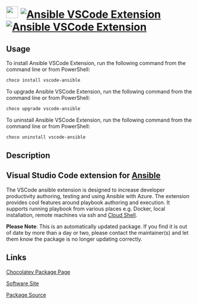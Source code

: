 ﻿# <img src="https://cdn.jsdelivr.net/gh/mkevenaar/chocolatey-packages@0fe0f922978b905028efc1219ce4010667d9ad6f/icons/vscode-ansible.png" width="32" height="32"/> [![Ansible VSCode Extension](https://img.shields.io/chocolatey/v/vscode-ansible.svg?label=Ansible+VSCode+Extension)](https://chocolatey.org/packages/vscode-ansible) [![Ansible VSCode Extension](https://img.shields.io/chocolatey/dt/vscode-ansible.svg)](https://chocolatey.org/packages/vscode-ansible)

## Usage
To install Ansible VSCode Extension, run the following command from the command line or from PowerShell:
```powershell
choco install vscode-ansible
```

To upgrade Ansible VSCode Extension, run the following command from the command line or from PowerShell:
```powershell
choco upgrade vscode-ansible
```

To uninstall Ansible VSCode Extension, run the following command from the command line or from PowerShell:
```powershell
choco uninstall vscode-ansible
```

## Description
## Visual Studio Code extension for [Ansible](https://www.ansible.com/)

The VSCode ansible extension is designed to increase developer productivity authoring, testing and using Ansible with Azure. The extension provides cool features around playbook authoring and execution. It supports running playbook from various places e.g. Docker, local installation, remote machines via ssh and [Cloud Shell](https://azure.microsoft.com/en-us/features/cloud-shell/).

**Please Note**: This is an automatically updated package. If you find it is
out of date by more than a day or two, please contact the maintainer(s) and
let them know the package is no longer updating correctly.


## Links
[Chocolatey Package Page](https://chocolatey.org/packages/vscode-ansible)

[Software Site](https://marketplace.visualstudio.com/items?itemName=vscoss.vscode-ansible)

[Package Source](https://github.com/mkevenaar/chocolatey-packages/tree/master/automatic/vscode-ansible)

